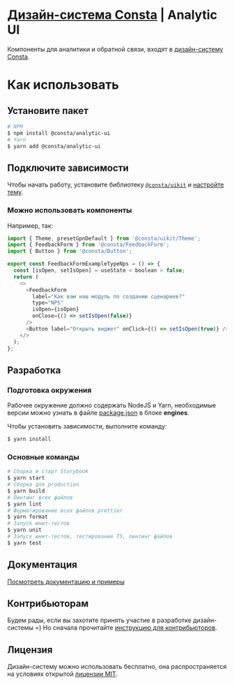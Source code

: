# [Дизайн-система Consta](http://consta.consta.design/) | Analytic UI

Компоненты для аналитики и обратной связи, входят в [дизайн-систему Consta](https://github.com/consta-design-system/uikit).

# Как использовать

## Установите пакет

```sh
# NPM
$ npm install @consta/analytic-ui
# Yarn
$ yarn add @consta/analytic-ui
```

## Подключите зависимости

Чтобы начать работу, установите библиотеку [`@consta/uikit`](https://www.npmjs.com/package/@consta/uikit) и [настройте тему](http://uikit.consta.design/?path=/docs/components-theme--playground).

### Можно использовать компоненты

Например, так:

```js
import { Theme, presetGpnDefault } from '@consta/uikit/Theme';
import { FeedbackForm } from '@consta/FeedbackForm';
import { Button } from '@consta/Button';

export const FeedbackFormExampleTypeNps = () => {
  const [isOpen, setIsOpen] = useState < boolean > false;
  return (
    <>
      <FeedbackForm
        label="Как вам наш модуль по созданию сценариев?"
        type="NPS"
        isOpen={isOpen}
        onClose={() => setIsOpen(false)}
      />
      <Button label="Открыть виджет" onClick={() => setIsOpen(true)} />
    </>
  );
};
```

## Разработка

### Подготовка окружения

Рабочее окружение должно содержать NodeJS и Yarn, необходимые версии можно узнать в файле [package.json](./package.json) в блоке **engines**.

Чтобы установить зависимости, выполните команду:

```sh
$ yarn install
```

### Основные команды

```sh
# Сборка и старт Storybook
$ yarn start
# Сборка для production
$ yarn build
# Линтинг всех файлов
$ yarn lint
# Форматирование всех файлов prettier
$ yarn format
# Запуск юнит-тестов
$ yarn unit
# Запуск юнит-тестов, тестирование TS, линтинг файлов
$ yarn test
```

## Документация

[Посмотреть документацию и примеры](http://analytic-ui.consta.design/)

## Контрибьюторам

Будем рады, если вы захотите принять участие в разработке дизайн-системы =) Но сначала прочитайте [инструкцию для контрибьюторов](http://uikit.consta.design/libs/uikit/custom-contribute).

## Лицензия

Дизайн-систему можно использовать бесплатно, она распространяется на условиях открытой [лицензии MIT](https://consta.design/static/licence_mit.pdf).
